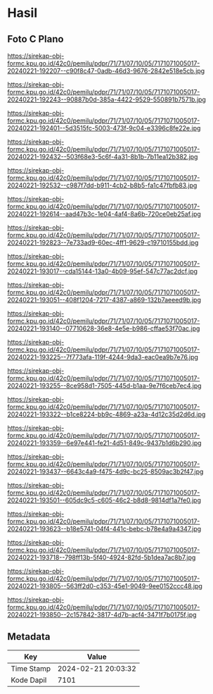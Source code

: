 # Hasil

## Foto C Plano

https://sirekap-obj-formc.kpu.go.id/42c0/pemilu/pdpr/71/71/07/10/05/7171071005017-20240221-192207--c90f8c47-0adb-46d3-9676-2842e518e5cb.jpg

https://sirekap-obj-formc.kpu.go.id/42c0/pemilu/pdpr/71/71/07/10/05/7171071005017-20240221-192243--90887b0d-385a-4422-9529-550891b7571b.jpg

https://sirekap-obj-formc.kpu.go.id/42c0/pemilu/pdpr/71/71/07/10/05/7171071005017-20240221-192401--5d3515fc-5003-473f-9c04-e3396c8fe22e.jpg

https://sirekap-obj-formc.kpu.go.id/42c0/pemilu/pdpr/71/71/07/10/05/7171071005017-20240221-192432--503f68e3-5c6f-4a31-8b1b-7b11ea12b382.jpg

https://sirekap-obj-formc.kpu.go.id/42c0/pemilu/pdpr/71/71/07/10/05/7171071005017-20240221-192532--c987f7dd-b911-4cb2-b8b5-fa1c47fbfb83.jpg

https://sirekap-obj-formc.kpu.go.id/42c0/pemilu/pdpr/71/71/07/10/05/7171071005017-20240221-192614--aad47b3c-1e04-4af4-8a6b-720ce0eb25af.jpg

https://sirekap-obj-formc.kpu.go.id/42c0/pemilu/pdpr/71/71/07/10/05/7171071005017-20240221-192823--7e733ad9-60ec-4ff1-9629-c19710155bdd.jpg

https://sirekap-obj-formc.kpu.go.id/42c0/pemilu/pdpr/71/71/07/10/05/7171071005017-20240221-193017--cda15144-13a0-4b09-95ef-547c77ac2dcf.jpg

https://sirekap-obj-formc.kpu.go.id/42c0/pemilu/pdpr/71/71/07/10/05/7171071005017-20240221-193051--408f1204-7217-4387-a869-132b7aeeed9b.jpg

https://sirekap-obj-formc.kpu.go.id/42c0/pemilu/pdpr/71/71/07/10/05/7171071005017-20240221-193140--07710628-36e8-4e5e-b986-cffae53f70ac.jpg

https://sirekap-obj-formc.kpu.go.id/42c0/pemilu/pdpr/71/71/07/10/05/7171071005017-20240221-193225--7f773afa-119f-4244-9da3-eac0ea9b7e76.jpg

https://sirekap-obj-formc.kpu.go.id/42c0/pemilu/pdpr/71/71/07/10/05/7171071005017-20240221-193255--8ce958d1-7505-445d-b1aa-9e7f6ceb7ec4.jpg

https://sirekap-obj-formc.kpu.go.id/42c0/pemilu/pdpr/71/71/07/10/05/7171071005017-20240221-193322--b1ce8224-bb9c-4869-a23a-4d12c35d2d6d.jpg

https://sirekap-obj-formc.kpu.go.id/42c0/pemilu/pdpr/71/71/07/10/05/7171071005017-20240221-193359--6e97e441-fe21-4d51-849c-9437b1d6b290.jpg

https://sirekap-obj-formc.kpu.go.id/42c0/pemilu/pdpr/71/71/07/10/05/7171071005017-20240221-193437--6643c4a9-f475-4d9c-bc25-8509ac3b2f47.jpg

https://sirekap-obj-formc.kpu.go.id/42c0/pemilu/pdpr/71/71/07/10/05/7171071005017-20240221-193501--605dc9c5-c605-46c2-b8d8-9814df1a7fe0.jpg

https://sirekap-obj-formc.kpu.go.id/42c0/pemilu/pdpr/71/71/07/10/05/7171071005017-20240221-193623--b18e5741-04f4-441c-bebc-b78e4a9a4347.jpg

https://sirekap-obj-formc.kpu.go.id/42c0/pemilu/pdpr/71/71/07/10/05/7171071005017-20240221-193718--798ff13b-5f40-4924-82fd-5b1dea7ac8b7.jpg

https://sirekap-obj-formc.kpu.go.id/42c0/pemilu/pdpr/71/71/07/10/05/7171071005017-20240221-193805--563ff2d0-c353-45e1-9049-9ee0152ccc48.jpg

https://sirekap-obj-formc.kpu.go.id/42c0/pemilu/pdpr/71/71/07/10/05/7171071005017-20240221-193850--2c157842-3817-4d7b-acf4-3471f7b0175f.jpg


## Metadata

| Key        | Value               |
| ---------- | ------------------- |
| Time Stamp | 2024-02-21 20:03:32 |
| Kode Dapil | 7101                |



